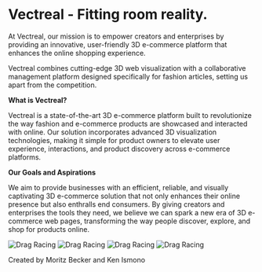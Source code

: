 # Vectreal - Fitting room reality.

At Vectreal, our mission is to empower creators and enterprises by providing an innovative, user-friendly 3D e-commerce platform that enhances the online shopping experience.

Vectreal combines cutting-edge 3D web visualization with a collaborative management platform designed specifically for fashion articles, setting us apart from the competition.

**What is Vectreal?**

Vectreal is a state-of-the-art 3D e-commerce platform built to revolutionize the way fashion and e-commerce products are showcased and interacted with online. Our solution incorporates advanced 3D visualization technologies, making it simple for product owners to elevate user experience, interactions, and product discovery across e-commerce platforms.

**Our Goals and Aspirations**

We aim to provide businesses with an efficient, reliable, and visually captivating 3D e-commerce solution that not only enhances their online presence but also enthralls end consumers. By giving creators and enterprises the tools they need, we believe we can spark a new era of 3D e-commerce web pages, transforming the way people discover, explore, and shop for products online.

![Drag Racing](https://github.com/vectreal/.github/profile/images/screenshot1.png)
![Drag Racing](https://github.com/vectreal/.github/profile/images/screenshot2.png)
![Drag Racing](https://github.com/vectreal/.github/profile/images/screenshot3.png)
![Drag Racing](https://github.com/vectreal/.github/profile/images/screenshot4.png)

Created by Moritz Becker and Ken Ismono
